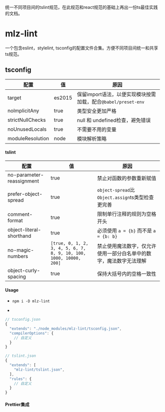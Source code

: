 

统一不同项目间的tslint规范，在此规范和react规范的基础上再出一份ts最佳实践的文档。

# mlz-lint
一个包含eslint，stylelint, tsconfig的配置文件合集。方便不同项目间统一和共享ts规范。

## tsconfig  
|  配置  | 值 | 原因 |
|  ----  | ----  | ---- |
| target  | es2015 | 保留import语法，以便实现模块按需加载，配合`@babel/preset-env`
| noImplicitAny  | true | 类型安全更加严格
| strictNullChecks  | true | null 和 undefined检查，避免错误
| noUnusedLocals  | true | 不需要不用的变量
| moduleResolution  | node | 模块解析策略

#### tslint

|  配置  | 值 | 原因 |
|  ----  | ----  | ---- |
| no-parameter-reassignment  | true | 禁止对函数的参数重新赋值
| prefer-object-spread  | true | `object-spread`比`Object.assign`ts类型检查更完善
| comment-format  | true | 限制单行注释的规则为空格开头
| object-literal-shorthand  | true | 必须使用 `a = {b}` 而不是 `a = {b: b}`
| no-magic-numbers  | `[true, 0, 1, 2, 3, 4, 5, 6, 7, 8, 9, 10, 100, 1000, 10000, 200]` | 禁止使用魔法数字，仅允许使用一部分白名单中的数字，魔法数字无法理解
| object-curly-spacing  | true | 保持大括号内的空格一致性


#### Usage
- `npm i -D mlz-lint`

- 
```js
// tsconfig.json
{
  "extends": "./node_modules/mlz-lint/tsconfig.json",
  "compilerOptions": {
    // 自定义
  }
}

// tslint.json
{
  "extends": [
    "mlz-lint/tslint.json", 
  ],
  "rules": {
    // 自定义
  }
}
``` 

#### Prettier集成



